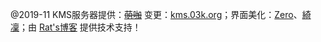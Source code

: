 @2019-11
KMS服务器提供：~~[萌咖](https://moeclub.org/ "萌咖")~~ 变更：[kms.03k.org](https://03k.org/kms.html "kms.03k.org")；界面美化：[Zero](https://mikuac.com/ "Zero")、[綺凜](https://lolico.moe/ "綺凜")；由 [Rat's博客](https://www.moerats.com/ "Rat's博客") 提供技术支持！
